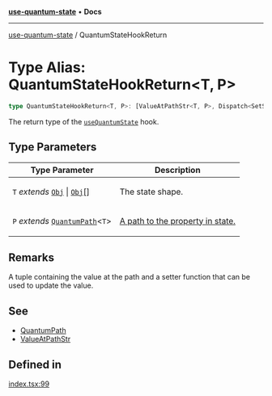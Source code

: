 [**use-quantum-state**](README.md) • **Docs**

---

[use-quantum-state](README.md) / QuantumStateHookReturn

# Type Alias: QuantumStateHookReturn\<T, P>

```ts
type QuantumStateHookReturn<T, P>: [ValueAtPathStr<T, P>, Dispatch<SetStateAction<ValueAtPathStr<T, P>>>];
```

The return type of the [`useQuantumState`](TypeAlias.QuantumStateHook.md) hook.

## Type Parameters

<table>
<thead>
<tr>
<th>Type Parameter</th>
<th>Description</th>
</tr>
</thead>
<tbody>
<tr>
<td>

`T` _extends_ [`Obj`](TypeAlias.Obj.md) | [`Obj`](TypeAlias.Obj.md)\[]

</td>
<td>

The state shape.

</td>
</tr>
<tr>
<td>

`P` _extends_ [`QuantumPath`](TypeAlias.QuantumPath.md)\<`T`>

</td>
<td>

[A path to the property in state.](TypeAlias.QuantumPath.md)

</td>
</tr>
</tbody>
</table>

## Remarks

A tuple containing the value at the path and a setter function that can be used to update the value.

## See

- [QuantumPath](TypeAlias.QuantumPath.md)
- [ValueAtPathStr](TypeAlias.ValueAtPathStr.md)

## Defined in

[index.tsx:99](https://github.com/HoodieCollin/use-quantum-state/blob/b5be9cac7feb0254cc96c4bd8b196d5cd6e74920/src/index.tsx#L99)
